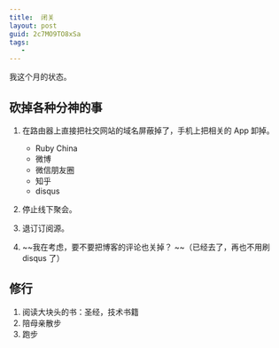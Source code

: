 ```yaml
---
title:  闭关
layout: post
guid: 2c7MO9TO8xSa
tags:
   - 
---
```


我这个月的状态。

## 砍掉各种分神的事

1. 在路由器上直接把社交网站的域名屏蔽掉了，手机上把相关的 App 卸掉。
    * Ruby China
    * 微博
    * 微信朋友圈
    * 知乎
    * disqus

2. 停止线下聚会。

3. 退订订阅源。

4. ~~我在考虑，要不要把博客的评论也关掉？ ~~（已经去了，再也不用刷 disqus 了）

## 修行

1. 阅读大块头的书：圣经，技术书籍
2. 陪母亲散步
3. 跑步




